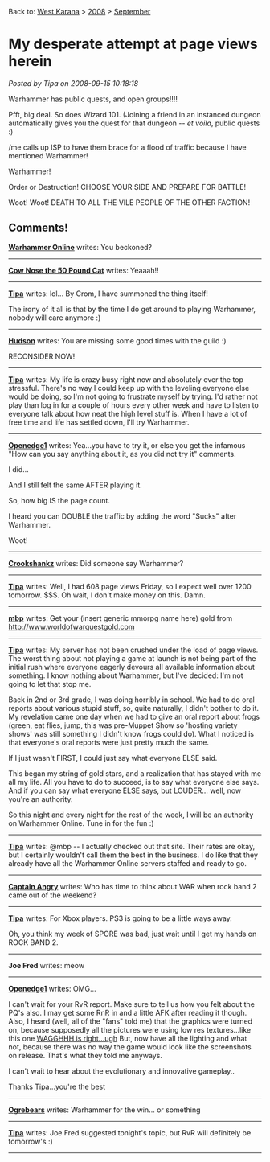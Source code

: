 Back to: [West Karana](/posts/westkarana.md) > [2008](/posts/2008/westkarana.md) > [September](./westkarana.md)
# My desperate attempt at page views herein

*Posted by Tipa on 2008-09-15 10:18:18*

Warhammer has public quests, and open groups!!!!

Pfft, big deal. So does Wizard 101. (Joining a friend in an instanced dungeon automatically gives you the quest for that dungeon -- *et voila*, public quests :)

/me calls up ISP to have them brace for a flood of traffic because I have mentioned Warhammer!

Warhammer!

Order or Destruction! CHOOSE YOUR SIDE AND PREPARE FOR BATTLE!

Woot! Woot! DEATH TO ALL THE VILE PEOPLE OF THE OTHER FACTION!


## Comments!

**[Warhammer Online](http://www.warhammeronline.com)** writes: You beckoned?

---

**[Cow Nose the 50 Pound Cat](http://cownosethe50poundcat.blogspot.com)** writes: Yeaaah!!

---

**[Tipa](https://chasingdings.com)** writes: lol... By Crom, I have summoned the thing itself!

The irony of it all is that by the time I do get around to playing Warhammer, nobody will care anymore :)

---

**[Hudson](http://hudshideout.blogspot.com/)** writes: You are missing some good times with the guild :)

RECONSIDER NOW!

---

**[Tipa](https://chasingdings.com)** writes: My life is crazy busy right now and absolutely over the top stressful. There's no way I could keep up with the leveling everyone else would be doing, so I'm not going to frustrate myself by trying. I'd rather not play than log in for a couple of hours every other week and have to listen to everyone talk about how neat the high level stuff is. When I have a lot of free time and life has settled down, I'll try Warhammer.

---

**[Openedge1](http://simple-n-complex.blogspot.com)** writes: Yea...you have to try it, or else you get the infamous "How can you say anything about it, as you did not try it" comments.

I did...

And I still felt the same AFTER playing it.

So, how big IS the page count.

I heard you can DOUBLE the traffic by adding the word "Sucks" after Warhammer.

Woot!

---

**[Crookshankz](http://crookshankz.blogspot.com)** writes: Did someone say Warhammer?

---

**[Tipa](https://chasingdings.com)** writes: Well, I had 608 page views Friday, so I expect well over 1200 tomorrow. $$$. Oh wait, I don't make money on this. Damn.

---

**[mbp](http://mindbendingpuzzles.blogspot.com)** writes: Get your (insert generic mmorpg name here) gold from http://www.worldofwarquestgold.com

---

**[Tipa](https://chasingdings.com)** writes: My server has not been crushed under the load of page views. The worst thing about not playing a game at launch is not being part of the initial rush where everyone eagerly devours all available information about something. I know nothing about Warhammer, but I've decided: I'm not going to let that stop me.

Back in 2nd or 3rd grade, I was doing horribly in school. We had to do oral reports about various stupid stuff, so, quite naturally, I didn't bother to do it. My revelation came one day when we had to give an oral report about frogs (green, eat flies, jump, this was pre-Muppet Show so 'hosting variety shows' was still something I didn't know frogs could do). What I noticed is that everyone's oral reports were just pretty much the same.

If I just wasn't FIRST, I could just say what everyone ELSE said.

This began my string of gold stars, and a realization that has stayed with me all my life. All you have to do to succeed, is to say what everyone else says. And if you can say what everyone ELSE says, but LOUDER... well, now you're an authority.

So this night and every night for the rest of the week, I will be an authority on Warhammer Online. Tune in for the fun :)

---

**[Tipa](https://chasingdings.com)** writes: @mbp -- I actually checked out that site. Their rates are okay, but I certainly wouldn't call them the best in the business. I do like that they already have all the Warhammer Online servers staffed and ready to go.

---

**[Captain Angry](http://www.captain-angry.com)** writes: Who has time to think about WAR when rock band 2 came out of the weekend?

---

**[Tipa](https://chasingdings.com)** writes: For Xbox players. PS3 is going to be a little ways away.

Oh, you think my week of SPORE was bad, just wait until I get my hands on ROCK BAND 2.

---

**Joe Fred** writes: meow

---

**[Openedge1](http://simple-n-complex.blogspot.com/)** writes: OMG...

I can't wait for your RvR report. Make sure to tell us how you felt about the PQ's also. I may get some RnR in and a little AFK after reading it though.
Also, I heard (well, all of the "fans" told me) that the graphics were turned on, because supposedly all the pictures were using low res textures...like this one
[WAGGHHH is right...ugh](http://lh3.ggpht.com/openedge1/SMfGrtmtRnI/AAAAAAAAD2s/bhwOWfiTKAg/s1152/screenshot_000.jpg)
But, now have all the lighting and what not, because there was no way the game would look like the screenshots on release. That's what they told me anyways.

I can't wait to hear about the evolutionary and innovative gameplay..

Thanks Tipa...you're the best

---

**[Ogrebears](http://www.ogrebear.com)** writes: Warhammer for the win... or something

---

**[Tipa](https://chasingdings.com)** writes: Joe Fred suggested tonight's topic, but RvR will definitely be tomorrow's :)

---

